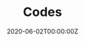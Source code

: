 ---
title: "Codes"  # Add a page title.
summary: "This page contains codes"  # Add a page description.
date: "2020-06-02T00:00:00Z"  # Add today's date.
type: "widget_page"  # Page type is a Widget Page
image: "trainingpic.jpeg"
---